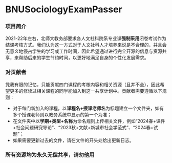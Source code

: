 # BNUSociologyExamPasser

### 项目简介
2021-22年左右，北师大教务部要求各人文社科院系专业课**强制采用**闭卷考试作为结课考核方式。我们认为这一方式对于人文社科人才培养来说是不合理的，并且会无意义地侵占学生的学习或工作时间，因此希望通过进行完全开源的信息与资源共享，来帮助后来的学生节约时间，以更好地满足自身的个性化发展需求。

### 对贡献者
凭我有限的记忆，只能贡献四门课程的考核内容和相关资源（且并不全），因此希望更多的修读过相关课程的同学能加入到这一共享计划中。贡献者需要遵循以下规则：
- 对于每门新加入的课程，以**课程名+授课老师名**为标题建立一个文件夹，如有多个授课老师则以教务系统中显示的第一个为准；
- 在文件夹中以**学期+类型+名称**为命名规则上传相关文件，例如“2024春+课件+社会问题研究导论”、“2023秋+文献+新城市社会学范式”、“2024春+试题”；
- 如果需要更新过去的文件，请在文件的开头处给出更新日志。

### 所有资源均为永久无偿共享，请勿他用
